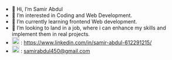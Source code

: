 - 👋 Hi, I’m Samir Abdul
- 👀 I’m interested in Coding and Web Development.
- 🌱 I’m currently learning frontend Web development.
- 💞️ I’m looking to land in a job, where i can enhance my skills and implement them in real projects.
-  <img src="https://user-images.githubusercontent.com/85797009/205443227-7374d1a7-ce8a-435d-b64f-478579e7e4e4.png" title="mail" style="height:20px;width:20px;"> : https://www.linkedin.com/in/samir-abdul-612291215/
- <img src="https://user-images.githubusercontent.com/85797009/205442244-c54293d2-0ef9-4d52-9971-f3b845937fdd.png" title="mail" style="height:20px;width:20px;"><a src="mailto:samirabdul450@gmail.com"> : samirabdul450@gmail.com</a>
<!---
Samir1911/Samir1911 is a ✨ special ✨ repository because its `README.md` (this file) appears on your GitHub profile.
You can click the Preview link to take a look at your changes.
--->
